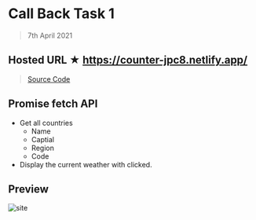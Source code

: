 # Call Back Task 1

  > 7th April 2021

## Hosted URL ★ https://counter-jpc8.netlify.app/

> [Source Code](Counter-task)

## Promise fetch API
  - Get all countries
    - Name
    - Captial
    - Region
    - Code
  - Display the current weather with clicked.

## Preview

![site](https://github.com/JPC8/guvi_BootCamp/blob/main/Tasks/Week3/promise-task-2/Preview.png)
